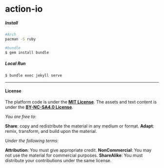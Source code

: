 # action-io

##### Install

```bash
#Arch
pacman -S ruby

#bundle
$ gem install bundle
```



##### Local Run

```bash
$ bundle exec jekyll serve
```

------

#### License

The platform code is under the **[MIT License](LICENSE)**. The assets and text content is under the [**BY-NC-SA4.0 License**](https://creativecommons.org/licenses/by-nc-sa/4.0/).

*You are free to*:

**Share**: copy and redistribute the material in any medium or format.
**Adapt**: remix, transform, and build upon the material.

*Under the following terms*:

**Attribution**: You must give appropriate credit.
**NonCommercial**: You may not use the material for commercial purposes.
**ShareAlike**: You must distribute your contributions under the same license.
